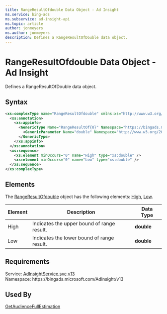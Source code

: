 ```yaml
---
title: RangeResultOfdouble Data Object - Ad Insight
ms.service: bing-ads
ms.subservice: ad-insight-api
ms.topic: article
author: jonmeyers
ms.author: jonmeyers
description: Defines a RangeResultOfDouble data object.
---
```

# RangeResultOfdouble Data Object - Ad Insight
Defines a RangeResultOfDouble data object.

## Syntax
```xml
<xs:complexType name="RangeResultOfdouble" xmlns:xs="http://www.w3.org/2001/XMLSchema">
  <xs:annotation>
    <xs:appinfo>
      <GenericType Name="RangeResultOf{0}" Namespace="https://bingads.microsoft.com/AdInsight/v13" xmlns="http://schemas.microsoft.com/2003/10/Serialization/">
        <GenericParameter Name="double" Namespace="http://www.w3.org/2001/XMLSchema" />
      </GenericType>
    </xs:appinfo>
  </xs:annotation>
  <xs:sequence>
    <xs:element minOccurs="0" name="High" type="xs:double" />
    <xs:element minOccurs="0" name="Low" type="xs:double" />
  </xs:sequence>
</xs:complexType>
```

## <a name="elements"></a>Elements

The [RangeResultOfdouble](rangeresultofdouble.md) object has the following elements: [High](#high), [Low](#low).

|Element|Description|Data Type|
|-----------|---------------|-------------|
|<a name="high"></a>High|Indicates the upper bound of range result.|**double**|
|<a name="low"></a>Low|Indicates the lower bound of range result.|**double**|

## Requirements
Service: [AdInsightService.svc v13](https://adinsight.api.bingads.microsoft.com/Api/Advertiser/AdInsight/v13/AdInsightService.svc)  
Namespace: https\://bingads.microsoft.com/AdInsight/v13  

## Used By
[GetAudienceFullEstimation](getaudiencefullestimation.md)  
